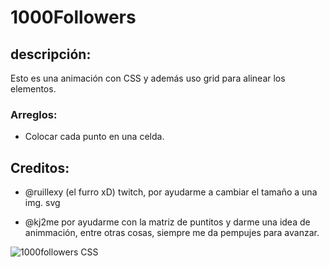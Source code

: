 # 1000Followers
## descripción:
Esto es una animación con CSS y además uso grid para alinear los  elementos.


### Arreglos:
- Colocar cada punto en una celda.

## Creditos:

- @ruillexy (el furro xD) twitch, por ayudarme a cambiar el tamaño a una img. svg

- @kj2me por ayudarme con la matriz de puntitos y darme una idea de animmación, entre otras cosas, siempre me da pempujes para avanzar.

![1000followers CSS](https://i.imgur.com/xRI4rFc.png)
